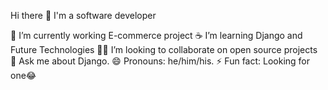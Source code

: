 
Hi there 👋
I'm a software developer

🔭 I’m currently working E-commerce project
☕ I’m learning Django and Future Technologies
🧑‍💻 I’m looking to collaborate on open source projects
💬 Ask me about Django.
😄 Pronouns: he/him/his.
⚡ Fun fact: Looking for one😂
